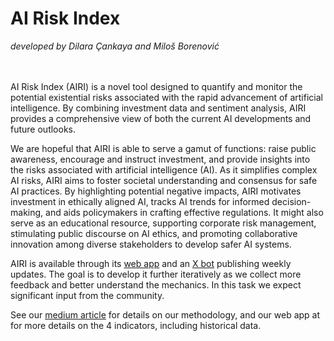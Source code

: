 <h1>AI Risk Index</h1>
<i>developed by Dilara Çankaya and Miloš Borenović</i>
<br><br><br>

AI Risk Index (AIRI) is a novel tool designed to quantify and monitor the potential existential risks associated with the rapid advancement of artificial intelligence. By combining investment data and sentiment analysis, AIRI provides a comprehensive view of both the current AI developments and future outlooks.

We are hopeful that AIRI is able to serve a gamut of functions: raise public awareness, encourage and instruct investment, and provide insights into the risks associated with artificial intelligence (AI). As it simplifies complex AI risks, AIRI aims to foster societal understanding and consensus for safe AI practices. By highlighting potential negative impacts, AIRI motivates investment in ethically aligned AI, tracks AI trends for informed decision-making, and aids policymakers in crafting effective regulations. It might also serve as an educational resource, supporting corporate risk management, stimulating public discourse on AI ethics, and promoting collaborative innovation among diverse stakeholders to develop safer AI systems.

AIRI is available through its [web app](airiskindex.com) and an [X bot](x.com/airiskindex) publishing weekly updates. The goal is to develop it further iteratively as we collect more feedback and better understand the mechanics. In this task we expect significant input from the community.

See our [medium article](https://medium.com/@milos.borenovic/how-close-are-we-to-the-ai-doomsday-a8d07ec497da) for details on our methodology, and our web app at for more details on the 4 indicators, including historical data.
